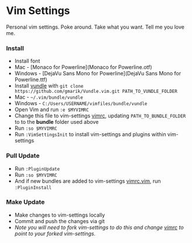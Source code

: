 # Vim Settings

Personal vim settings. Poke around. Take what you want. Tell me you love me.

### Install
- Install font
 - Mac - [Monaco for Powerline](Monaco for Powerline.otf)
 - Windows - [DejaVu Sans Mono for Powerline](DejaVu Sans Mono for Powerline.ttf)
- Install [vundle](https://github.com/gmarik/vundle) with ```git clone https://github.com/gmarik/Vundle.vim.git PATH_TO_VUNDLE_FOLDER```
 - Mac - ```~/.vim/bundle/vundle```
 - Windows - ```C:/Users/USERNAME/vimfiles/bundle/vundle```
- Open Vim and run ```:e $MYVIMRC```
- Change this file to vim-settings [vimrc](vimrc#L2), updating ```PATH_TO_BUNDLE_FOLDER``` to to the **bundle** folder used above
- Run ```:so $MYVIMRC```
- Run ```:VimSettingsInit``` to install vim-settings and plugins within vim-settings

### Pull Update
- Run ```:PluginUpdate```
- Run ```:so $MYVIMRC```
- And if new bundles are added to vim-settings [vimrc.vim](vimrc.vim), run ```:PluginInstall```

### Make Update 
- Make changes to vim-settings locally
- Commit and push the changes via git
- *Note you will need to fork vim-settings to do this and change [vimrc](vimrc#L10) to point to your forked vim-settings.*
